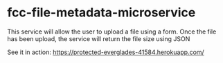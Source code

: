 # fcc-file-metadata-microservice

This service will allow the user to upload a file using a form. Once the
file has been upload, the service will return the file size using JSON

See it in action:
https://protected-everglades-41584.herokuapp.com/
